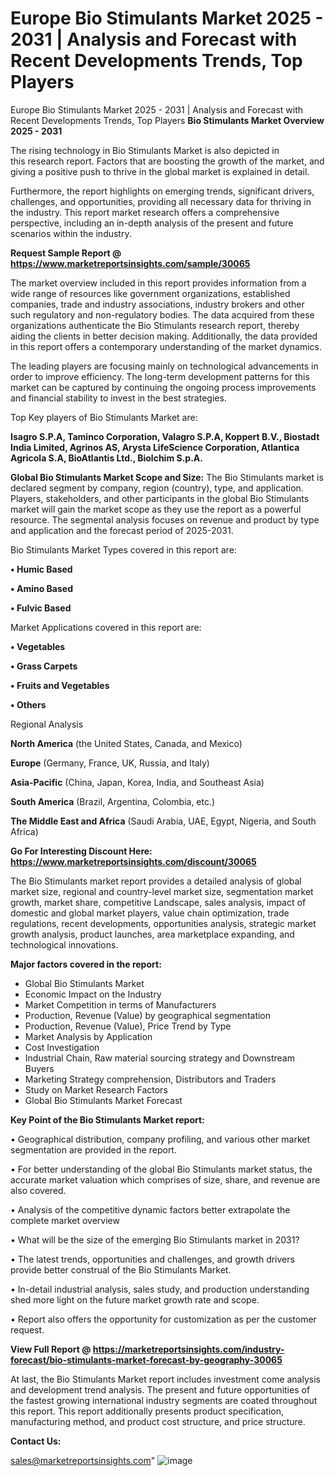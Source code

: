 # Europe Bio Stimulants Market 2025 - 2031 | Analysis and Forecast with Recent Developments Trends, Top Players
Europe Bio Stimulants Market 2025 - 2031 | Analysis and Forecast with Recent Developments Trends, Top Players
<Strong> Bio Stimulants Market Overview 2025 - 2031</strong>

The rising technology in Bio Stimulants Market is also depicted in this research report. Factors that are boosting the growth of the market, and giving a positive push to thrive in the global market is explained in detail.

Furthermore, the report highlights on emerging trends, significant drivers, challenges, and opportunities, providing all necessary data for thriving in the industry. This report market research offers a comprehensive perspective, including an in-depth analysis of the present and future scenarios within the industry.

<strong>Request Sample Report @ <a href=https://www.marketreportsinsights.com/sample/30065>https://www.marketreportsinsights.com/sample/30065</a></strong>

The market overview included in this report provides information from a wide range of resources like government organizations, established companies, trade and industry associations, industry brokers and other such regulatory and non-regulatory bodies. The data acquired from these organizations authenticate the Bio Stimulants research report, thereby aiding the clients in better decision making. Additionally, the data provided in this report offers a contemporary understanding of the market dynamics.

The leading players are focusing mainly on technological advancements in order to improve efficiency. The long-term development patterns for this market can be captured by continuing the ongoing process improvements and financial stability to invest in the best strategies.

Top Key players of Bio Stimulants Market are:

<strong>Isagro S.P.A, Taminco Corporation, Valagro S.P.A, Koppert B.V., Biostadt India Limited, Agrinos AS, Arysta LifeScience Corporation, Atlantica Agricola S.A, BioAtlantis Ltd., Biolchim S.p.A.</strong>

<strong><b>Global Bio Stimulants Market Scope and Size:</b></strong>
The Bio Stimulants market is declared segment by company, region (country), type, and application. Players, stakeholders, and other participants in the global Bio Stimulants market will gain the market scope as they use the report as a powerful resource. The segmental analysis focuses on revenue and product by type and application and the forecast period of 2025-2031.

Bio Stimulants Market Types covered in this report are:

<strong>• Humic Based

• Amino Based

• Fulvic Based</strong>

Market Applications covered in this report are:

<strong>• Vegetables

• Grass Carpets

• Fruits and Vegetables

• Others</strong> 

Regional Analysis

<strong>North America</strong> (the United States, Canada, and Mexico)

<strong>Europe</strong> (Germany, France, UK, Russia, and Italy)

<strong>Asia-Pacific</strong> (China, Japan, Korea, India, and Southeast Asia)

<strong>South America</strong> (Brazil, Argentina, Colombia, etc.)

<strong>The Middle East and Africa</strong> (Saudi Arabia, UAE, Egypt, Nigeria, and South Africa)

<strong>Go For Interesting Discount Here: <a href=https://www.marketreportsinsights.com/discount/30065>https://www.marketreportsinsights.com/discount/30065</a></strong>

The Bio Stimulants market report provides a detailed analysis of global market size, regional and country-level market size, segmentation market growth, market share, competitive Landscape, sales analysis, impact of domestic and global market players, value chain optimization, trade regulations, recent developments, opportunities analysis, strategic market growth analysis, product launches, area marketplace expanding, and technological innovations.

<strong><b>Major factors covered in the report:</b></strong>
<ul>
  <li>Global Bio Stimulants Market </li>
  <li>Economic Impact on the Industry</li>
  <li>Market Competition in terms of Manufacturers</li>
  <li>Production, Revenue (Value) by geographical segmentation</li>
  <li>Production, Revenue (Value), Price Trend by Type</li>
  <li>Market Analysis by Application</li>
  <li>Cost Investigation</li>
  <li>Industrial Chain, Raw material sourcing strategy and Downstream Buyers</li>
  <li>Marketing Strategy comprehension, Distributors and Traders</li>
  <li>Study on Market Research Factors</li>
  <li>Global Bio Stimulants Market Forecast</li>
</ul>

<strong><b>Key Point of the Bio Stimulants Market report:</b></strong>

• Geographical distribution, company profiling, and various other market segmentation are provided in the report.

• For better understanding of the global Bio Stimulants market status, the accurate market valuation which comprises of size, share, and revenue are also covered.

• Analysis of the competitive dynamic factors better extrapolate the complete market overview

• What will be the size of the emerging Bio Stimulants market in 2031?

• The latest trends, opportunities and challenges, and growth drivers provide better construal of the Bio Stimulants Market.

• In-detail industrial analysis, sales study, and production understanding shed more light on the future market growth rate and scope.

• Report also offers the opportunity for customization as per the customer request.

<strong><b>View Full Report @ <a href=https://marketreportsinsights.com/industry-forecast/bio-stimulants-market-forecast-by-geography-30065>https://marketreportsinsights.com/industry-forecast/bio-stimulants-market-forecast-by-geography-30065</a></b></strong>


At last, the Bio Stimulants Market report includes investment come analysis and development trend analysis. The present and future opportunities of the fastest growing international industry segments are coated throughout this report. This report additionally presents product specification, manufacturing method, and product cost structure, and price structure.

<strong>Contact Us:</strong>

sales@marketreportsinsights.com"
![image](https://github.com/user-attachments/assets/9f9cfdb8-eeda-47b7-8fd1-c595f9934bf8)
